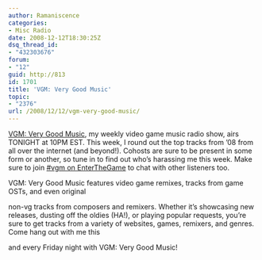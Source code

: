 ```yaml
---
author: Ramaniscence
categories:
- Misc Radio
date: 2008-12-12T18:30:25Z
dsq_thread_id:
- "432303676"
forum:
- "12"
guid: http://813
id: 1701
title: 'VGM: Very Good Music'
topic:
- "2376"
url: /2008/12/12/vgm-very-good-music/
---
```


[VGM: Very Good Music](http://128.175.29.66:8000/listen.pls), my weekly video game music radio show, airs TONIGHT at 10PM EST. This week, I round out the top tracks from &#8217;08 from all over the internet (and beyond!). Cohosts are sure to be present in some form or another, so tune in to find out who&#8217;s harassing me this week. Make sure to join [#vgm on EnterTheGame](irc://irc.enterthegame.com/vgm) to chat with other listeners too.
  
VGM: Very Good Music features video game remixes, tracks from game OSTs, and even original
  
non-vg tracks from composers and remixers. Whether it&#8217;s showcasing new releases, dusting off the oldies (HA!), or playing popular requests, you&#8217;re sure to get tracks from a variety of websites, games, remixers, and genres. Come hang out with me this
  
and every Friday night with VGM: Very Good Music!